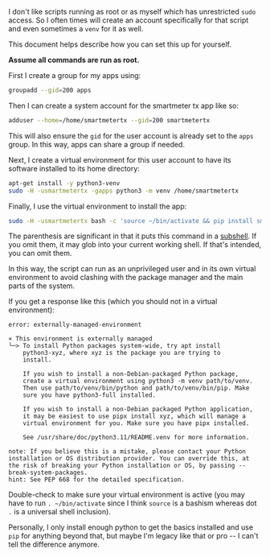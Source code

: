 I don't like scripts running as root or as myself which has unrestricted `sudo` access.
So I often times will create an account specifically for that script and even sometimes a `venv` for it as well.

This document helps describe how you can set this up for yourself.

**Assume all commands are run as root.**

First I create a group for my apps using:

```bash
groupadd --gid=200 apps
```

Then I can create a system account for the smartmeter tx app like so:

```bash
adduser --home=/home/smartmetertx --gid=200 smartmetertx
```

This will also ensure the `gid` for the user account is already set to the `apps` group. In this way, apps can share a group if needed.

Next, I create a virtual environment for this user account to have its software installed to its home directory:

```bash
apt-get install -y python3-venv
sudo -H -usmartmetertx -gapps python3 -m venv /home/smartmetertx
```

Finally, I use the virtual environment to install the app:

```bash
sudo -H -usmartmetertx bash -c 'source ~/bin/activate && pip install smartmetertx2mongo'
```

The parenthesis are significant in that it puts this command in a [subshell](https://linux.die.net/man/1/bash#:~:text=The%20shell%20has%20an%20execution%20environment,%20which%20consists%20of%20the%20following).
If you omit them, it may glob into your current working shell. If that's intended, you can omit them.

In this way, the script can run as an unprivileged user and in its own virtual environment to avoid clashing with the package manager and the main parts of the system.

If you get a response like this (which you should not in a virtual environment):

```
error: externally-managed-environment

× This environment is externally managed
╰─> To install Python packages system-wide, try apt install
    python3-xyz, where xyz is the package you are trying to
    install.
    
    If you wish to install a non-Debian-packaged Python package,
    create a virtual environment using python3 -m venv path/to/venv.
    Then use path/to/venv/bin/python and path/to/venv/bin/pip. Make
    sure you have python3-full installed.
    
    If you wish to install a non-Debian packaged Python application,
    it may be easiest to use pipx install xyz, which will manage a
    virtual environment for you. Make sure you have pipx installed.
    
    See /usr/share/doc/python3.11/README.venv for more information.

note: If you believe this is a mistake, please contact your Python installation or OS distribution provider. You can override this, at the risk of breaking your Python installation or OS, by passing --break-system-packages.
hint: See PEP 668 for the detailed specification.
```

Double-check to make sure your virtual environment is active (you may have to run `. ~/bin/activate` since I think `source` is a bashism whereas dot `.` is a universal shell inclusion).

Personally, I only install enough python to get the basics installed and use `pip` for anything beyond that, but maybe I'm legacy like that or pro -- I can't tell the difference anymore.

